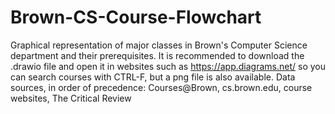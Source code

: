 # Brown-CS-Course-Flowchart
Graphical representation of major classes in Brown's Computer Science department and their prerequisites. 
It is recommended to download the .drawio file and open it in websites such as https://app.diagrams.net/ so you can search courses with CTRL-F, but a png file is also available.
Data sources, in order of precedence: Courses@Brown, cs.brown.edu, course websites, The Critical Review
